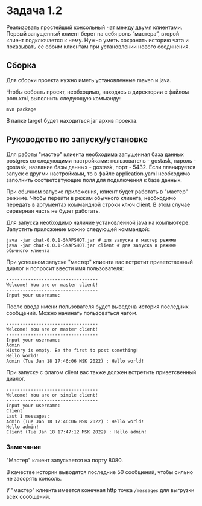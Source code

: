 # Задача 1.2
Реализовать простейший консольный чат между двумя клиентами.
Первый запущенный клиент берет на себя роль “мастера”, второй клиент подключается к нему.
Нужно уметь сохранять историю чата и показывать ее обоим клиентам при установлении нового соединения.

## Сборка
Для сборки проекта нужно иметь установленные maven и java.

Чтобы собрать проект, необходимо, находясь в директории с файлом pom.xml,
выполнить следующую комманду:

```shell
mvn package
```

В папке target будет находиться jar архив проекта.

## Руководство по запуску/установке
Для работы "мастер" клиента необходима запущенная база данных postgres 
со следующими настройками: пользователь - gostask, 
пароль - gostask, название базы данных - gostask, порт - 5432.
Если планируется запуск с другми настройками, то в файле
application.yaml необходимо заполнить соответсвтующие поля 
для подключения к базе данных.

При обычном запуске приложения, клиент будет работать в "мастер" 
режиме. Чтобы перейти в режим обычного клиента, необходимо передать 
в аргументах коммандной строки ключ client. В этом случае 
серверная часть не будет работать.

Для запуска необходимо наличие установленной java
на компьютере. Запустить приложение можно следующей коммандой:

```shell
java -jar chat-0.0.1-SNAPSHOT.jar # для запуска в мастер режиме
java -jar chat-0.0.1-SNAPSHOT.jar client # для запуска в режиме обычного клиента
```

При успешном запуске "мастер" клиента вас встретит 
приветственный диалог и попросит ввести имя пользователя:
```
----------------------------------
Welcome! You are on master client!
----------------------------------
Input your username: 

```

После ввода имени пользователя будет выведена история последних сообщений. 
Можно начинать пользоваться чатом.

```
----------------------------------
Welcome! You are on master client!
----------------------------------
Input your username: 
Admin
History is empty. Be the first to post something!
Hello world!
Admin (Tue Jan 18 17:46:06 MSK 2022) : Hello world!
```

При запуске с флагом client вас также должен встретить приветсвенный 
диалог.

```
----------------------------------
Welcome! You are on simple client!
----------------------------------
Input your username: 
Client
Last 1 messages:
Admin (Tue Jan 18 17:46:06 MSK 2022) : Hello world!
Hello admin!
Client (Tue Jan 18 17:47:12 MSK 2022) : Hello admin!
```

### Замечание
"Мастер" клиент запускается на порту 8080.

В качестве истории выводятся последние 50 сообщений,
чтобы сильно не засорять консоль.

У "мастер" клиента имеется конечная http точка `/messages` для выгрузки всех сообщений.

